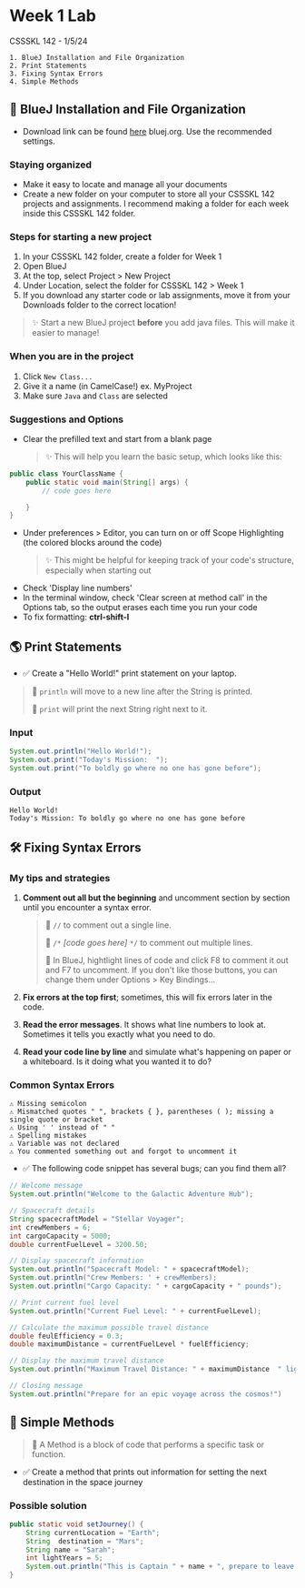 # Week 1 Lab

CSSSKL 142 - 1/5/24

    1. BlueJ Installation and File Organization
    2. Print Statements
    3. Fixing Syntax Errors
    4. Simple Methods

## 🚀 BlueJ Installation and File Organization

* Download link can be found [here](https://www.bluej.org/) bluej.org. Use the recommended settings.
### Staying organized
* Make it easy to locate and manage all your documents
* Create a new folder on your computer to store all your CSSSKL 142 projects and assignments. I recommend making a folder for each week inside this CSSSKL 142 folder.

### Steps for starting a new project
1. In your CSSSKL 142 folder, create a folder for Week 1
2. Open BlueJ
3. At the top, select Project > New Project
4. Under Location, select the folder for CSSSKL 142 > Week 1
5. If you download any starter code or lab assignments, move it from your Downloads folder to the correct location!

> ✨ Start a new BlueJ project **before** you add java files. This will make it easier to manage!

### When you are in the project
1. Click `New Class...`
2. Give it a name (in CamelCase!) ex. MyProject
3. Make sure `Java` and `Class` are selected

### Suggestions and Options

* Clear the prefilled text and start from a blank page
    > ✨ This will help you learn the basic setup, which looks like this:

```java
public class YourClassName {
    public static void main(String[] args) {
        // code goes here

    }
}
```

* Under preferences > Editor, you can turn on or off Scope Highlighting (the colored blocks around the code)
    > ✨ This might be helpful for keeping track of your code's structure, especially when starting out
* Check 'Display line numbers'
* In the terminal window, check 'Clear screen at method call' in the Options tab, so the output erases each time you run your code
* To fix formatting: **ctrl-shift-I**

## 🌎 Print Statements

* ✅ Create a "Hello World!" print statement on your laptop.

> 📝 `println` will move to a new line after the String is printed.
>
> 📝 `print` will print the next String right next to it.

### Input
```java
System.out.println("Hello World!");
System.out.print("Today's Mission:  ");
System.out.print("To boldly go where no one has gone before");
```

### Output
```
Hello World!
Today's Mission: To boldly go where no one has gone before
```

## 🛠️ Fixing Syntax Errors ##

### My tips and strategies

1. **Comment out all but the beginning** and uncomment section by section until you encounter a syntax error.

    > 📝 `//` to comment out a single line.
    >
    > 📝 `/*` *[code goes here]* `*/` to comment out multiple lines.
    >
    > 🔷 In BlueJ, hightlight lines of code and click F8 to comment it out and F7 to uncomment. If you don't like those buttons, you can change them under Options > Key Bindings...

2. **Fix errors at the top first**; sometimes, this will fix errors later in the code.

3. **Read the error messages**. It shows what line numbers to look at. Sometimes it tells you exactly what you need to do.

4. **Read your code line by line** and simulate what's happening on paper or a whiteboard. Is it doing what you wanted it to do?

### Common Syntax Errors

    ⚠️ Missing semicolon
    ⚠️ Mismatched quotes " ", brackets { }, parentheses ( ); missing a single quote or bracket
    ⚠️ Using ' ' instead of " "
    ⚠️ Spelling mistakes
    ⚠️ Variable was not declared
    ⚠️ You commented something out and forgot to uncomment it

* ✅ The following code snippet has several bugs; can you find them all?

```java
// Welcome message
System.out.println("Welcome to the Galactic Adventure Hub");

// Spacecraft details
String spacecraftModel = "Stellar Voyager";
int crewMembers = 6;
int cargoCapacity = 5000;
double currentFuelLevel = 3200.50;

// Display spacecraft information
System.out.println("Spacecraft Model: " + spacecraftModel);
System.out.println("Crew Members: ' + crewMembers);
System.out.println("Cargo Capacity: " + cargoCapacity + " pounds");

// Print current fuel level 
System.out.println("Current Fuel Level: " + currentFuelLevel); 

// Calculate the maximum possible travel distance
double feulEfficiency = 0.3;
double maximumDistance = currentFuelLevel * fuelEfficiency; 

// Display the maximum travel distance
System.out.println("Maximum Travel Distance: " + maximumDistance  " light-years");

// Closing message
System.out.println("Prepare for an epic voyage across the cosmos!")

```

## 🧩 Simple Methods

> 📝 A Method is a block of code that performs a specific task or function.

* ✅ Create a method that prints out information for setting the next destination in the space journey 

### Possible solution

```java
public static void setJourney() {
    String currentLocation = "Earth";
    String  destination = "Mars";
    String name = "Sarah";
    int lightYears = 5;
    System.out.println("This is Captain " + name + ", prepare to leave  " + currentLocation + " and make way to  " + destination + "! ETA: " + lightYears + " light years!!");
}
```